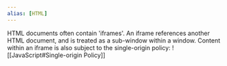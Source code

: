 ```yaml
---
alias: [HTML]
---
```

HTML documents often contain 'iframes'. An iframe references another HTML document, and is treated as a sub-window within a window. Content within an iframe is also subject to the single-origin policy:
![[JavaScript#Single-origin Policy]]

